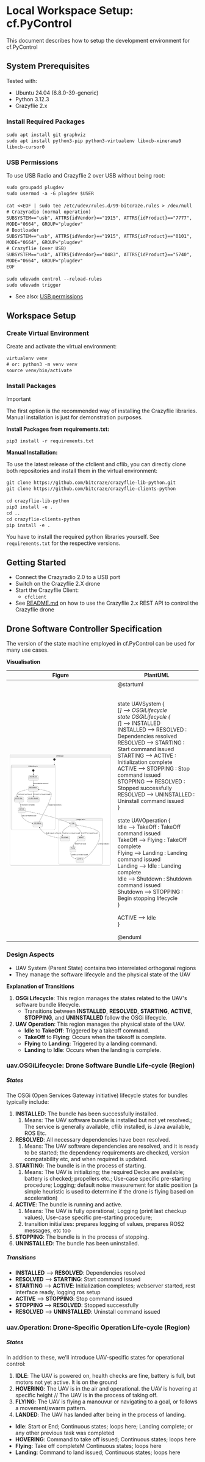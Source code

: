 # Local Workspace Setup: cf.PyControl

This document describes how to setup the development environment for cf.PyControl

## System Prerequisites

Tested with:

- Ubuntu 24.04 (6.8.0-39-generic)
- Python 3.12.3
- Crazyflie 2.x

### Install Required Packages

```shell
sudo apt install git graphviz
sudo apt install python3-pip python3-virtualenv libxcb-xinerama0 libxcb-cursor0
```

### USB Permissions

To use USB Radio and Crazyflie 2 over USB without being root:

```shell
sudo groupadd plugdev
sudo usermod -a -G plugdev $USER

cat <<EOF | sudo tee /etc/udev/rules.d/99-bitcraze.rules > /dev/null
# Crazyradio (normal operation)
SUBSYSTEM=="usb", ATTRS{idVendor}=="1915", ATTRS{idProduct}=="7777", MODE="0664", GROUP="plugdev"
# Bootloader
SUBSYSTEM=="usb", ATTRS{idVendor}=="1915", ATTRS{idProduct}=="0101", MODE="0664", GROUP="plugdev"
# Crazyflie (over USB)
SUBSYSTEM=="usb", ATTRS{idVendor}=="0483", ATTRS{idProduct}=="5740", MODE="0664", GROUP="plugdev"
EOF

sudo udevadm control --reload-rules
sudo udevadm trigger
```

- See also: [USB permissions ](https://www.bitcraze.io/documentation/repository/crazyflie-lib-python/master/installation/usb_permissions/)


## Workspace Setup

### Create Virtual Environment

Create and activate the virtual environment:

```shell
virtualenv venv 
# or: python3 -m venv venv
source venv/bin/activate
```

### Install Packages

> [!IMPORTANT]
> The first option is the recommended way of installing the Crazyflie libraries.
> Manual installation is just for demonstration purposes.

**Install Packages from requirements.txt:**

```shell
pip3 install -r requirements.txt
```

**Manual Installation:**

To use the latest release of the cfclient and cflib, you can directly clone both repositories and install them in the virtual environment:

```shell
git clone https://github.com/bitcraze/crazyflie-lib-python.git
git clone https://github.com/bitcraze/crazyflie-clients-python

cd crazyflie-lib-python
pip3 install -e .
cd ..
cd crazyflie-clients-python
pip install -e .
```

You have to install the required python libraries yourself. See `requirements.txt` for the respective versions.

## Getting Started

- Connect the Crazyradio 2.0 to a USB port
- Switch on the Crazyflie 2.X drone
- Start the Crazyflie Client: 
  - `cfclient`
- See [README.md](README.md) on how to use the Crazyflie 2.x REST API to control the Crazyflie drone

## Drone Software Controller Specification


The version of the state machine employed in cf.PyControl can be used for many use cases.

**Visualisation**

| Figure                                                       | PlantUML                                                     |
| ------------------------------------------------------------ | ------------------------------------------------------------ |
| <img src="docs/cf_statemachine_model.svg" alt="cf-sm-model" style="zoom: 67%;" /> | @startuml<br/><br/><br/>state UAVSystem {<br/>    [*] --> OSGiLifecycle<br/>    state OSGiLifecycle {<br/>        [*] --> INSTALLED<br/>        INSTALLED --> RESOLVED : Dependencies resolved<br/>        RESOLVED --> STARTING : Start command issued<br/>        STARTING --> ACTIVE : Initialization complete<br/>        ACTIVE --> STOPPING : Stop command issued<br/>        STOPPING --> RESOLVED : Stopped successfully<br/>        RESOLVED --> UNINSTALLED : Uninstall command issued<br/>    }<br/><br/>    state UAVOperation {<br/>        Idle --> TakeOff : TakeOff command issued<br/>        TakeOff --> Flying : TakeOff complete<br/>        Flying --> Landing : Landing command issued<br/>        Landing --> Idle : Landing complete<br/>        Idle --> Shutdown : Shutdown command issued<br/>        Shutdown --> STOPPING : Begin stopping lifecycle<br/>    }<br/><br/>    ACTIVE --> Idle<br/>}<br/><br/>@enduml |



### Design Aspects

- UAV System (Parent State) contains two interrelated orthogonal regions
- They manage the software lifecycle and the physical state of the UAV

**Explanation of Transitions**

1. **OSGi Lifecycle**: This region manages the states related to the UAV's software bundle lifecycle.
   - Transitions between **INSTALLED**, **RESOLVED**, **STARTING**, **ACTIVE**, **STOPPING**, and **UNINSTALLED** follow the OSGi lifecycle.
2. **UAV Operation**: This region manages the physical state of the UAV.
   - **Idle** to **TakeOff**: Triggered by a takeoff command.
   - **TakeOff** to **Flying**: Occurs when the takeoff is complete.
   - **Flying** to **Landing**: Triggered by a landing command.
   - **Landing** to **Idle**: Occurs when the landing is complete.

### uav.OSGiLifecycle: Drone Software Bundle Life-cycle (Region)

##### States

The OSGi (Open Services Gateway initiative) lifecycle states for bundles typically include:

1. **INSTALLED**: The bundle has been successfully installed.
   1. Means: The UAV software bundle is installed but not yet resolved.; The service is generally available, cflib installed, is Java available, ROS Etc.
2. **RESOLVED**: All necessary dependencies have been resolved.
   1. Means: The UAV software dependencies are resolved, and it is ready to be started; the dependency requirements are checked, version compatability etc, and when required is updated.
3. **STARTING**: The bundle is in the process of starting.
   1. Means: The UAV is initializing; the required Decks are available; battery is checked; propellers etc.; Use-case specific pre-starting procedure; Logging; default noise measurement for static position (a simple heuristic is used to determine if the drone is flying based on acceleration)
4. **ACTIVE**: The bundle is running and active.
   1. Means: The UAV is fully operational; Logging (print last checkup values), Use-case specific pre-starting procedure;
   2.  transition initializes: prepares logging of values, prepares ROS2 messages, etc too
5. **STOPPING**: The bundle is in the process of stopping.
6. **UNINSTALLED**: The bundle has been uninstalled.

##### Transitions

- **INSTALLED** --> **RESOLVED**: Dependencies resolved
- **RESOLVED** --> **STARTING**: Start command issued
- **STARTING** --> **ACTIVE**: Initialization completes; webserver started, rest interface ready, logging ros setup
- **ACTIVE** --> **STOPPING**: Stop command issued
- **STOPPING** --> **RESOLVED**: Stopped successfully
- **RESOLVED** --> **UNINSTALLED**: Uninstall command issued

### uav.Operation: Drone-Specific Operation Life-cycle (Region)

##### States

In addition to these, we'll introduce UAV-specific states for operational control:

1. **IDLE**: The UAV is powered on, health checks are fine, battery is full, but motors not yet active. It is on the ground
2. **HOVERING**: The UAV is in the air and operational. the UAV is hovering at specific height // The UAV is in the process of taking off.
3. **FLYING**: The UAV is flying a manouvur or navigating to a goal, or follows a movement/swarm pattern.
4. **LANDED**: The UAV has landed after being in the process of landing.

- **Idle**: Start or End; Continuous states; loops here; Landing complete; or any other previous task was completed
- **HOVERING**: Command to take off issued; Continuous states; loops here
- **Flying**: Take off completeM Continuous states; loops here
- **Landing**: Command to land issued; Continuous states; loops here

[//]: # (##### Transitions)


